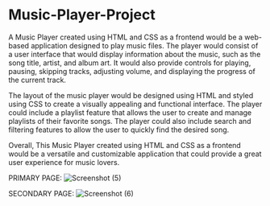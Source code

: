 # Music-Player-Project

A Music Player created using HTML and CSS as a frontend would be a web-based application designed to play music files.
The player would consist of a user interface that would display information about the music, such as the song title, artist, and album art. 
It would also provide controls for playing, pausing, skipping tracks, adjusting volume, and displaying the progress of the current track.

The layout of the music player would be designed using HTML and styled using CSS to create a visually appealing and functional interface.
The player could include a playlist feature that allows the user to create and manage playlists of their favorite songs.
The player could also include search and filtering features to allow the user to quickly find the desired song.

Overall, This  Music Player created using HTML and CSS as a frontend would be a versatile and 
customizable application that could provide a great user experience for music lovers.


PRIMARY PAGE:
![Screenshot (5)](https://user-images.githubusercontent.com/125077438/227763488-4d17157b-f3f5-4591-81cc-d0edb1dfb470.png)







SECONDARY PAGE:
![Screenshot (6)](https://user-images.githubusercontent.com/125077438/227763493-d0211abf-0669-4169-8f72-23d29148def1.png)
